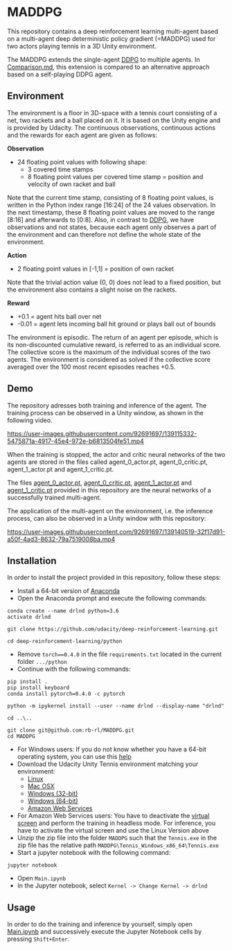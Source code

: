 # MADDPG
This repository contains a deep reinforcement learning multi-agent based on a multi-agent deep deterministic policy gradient (=MADDPG) used for two actors playing tennis in a 3D Unity environment.

The MADDPG extends the single-agent [DDPG](https://github.com/rb-rl/DDPG) to multiple agents. In [Comparison.md](https://github.com/rb-rl/MADDPG/blob/main/Comparison.md), this extension is compared to an alternative approach based on a self-playing DDPG agent.

## Environment

The environment is a floor in 3D-space with a tennis court consisting of a net, two rackets and a ball placed on it. It is based on the Unity engine and is provided by Udacity. The continuous observations, continuous actions and the rewards for each agent are given as follows:

**Observation**

- 24 floating point values with following shape:  
  - 3 covered time stamps
  - 8 floating point values per covered time stamp = position and velocity of own racket and ball  

Note that the current time stamp, consisting of 8 floating point values, is written in the Python index range [16:24] of the 24 values observation. In the next timestamp, these 8 floating point values are moved to the range [8:16] and afterwards to [0:8]. Also, in contrast to [DDPG](https://github.com/rb-rl/DDPG/blob/main/README.md), we have observations and not states, because each agent only observes a part of the environment and can therefore not define the whole state of the environment. 

**Action**

- 2 floating point values in [-1,1] = position of own racket

Note that the trivial action value (0, 0) does not lead to a fixed position, but the environment also contains a slight noise on the rackets.

**Reward**

- +0.1  = agent hits ball over net
- -0.01 = agent lets incoming ball hit ground or plays ball out of bounds

The environment is episodic. The return of an agent per episode, which is its non-discounted cumulative reward, is referred to as an individual score. The collective score is the maximum of the individual scores of the two agents. The environment is considered as solved if the collective score averaged over the 100 most recent episodes reaches +0.5.

## Demo

The repository adresses both training and inference of the agent. The training process can be observed in a Unity window, as shown in the following video.

https://user-images.githubusercontent.com/92691697/139115332-5475871a-4917-45e4-972e-b6813504fe51.mp4

When the training is stopped, the actor and critic neural networks of the two agents are stored in the files called agent_0_actor.pt, agent_0_critic.pt, agent_1_actor.pt and agent_1_critic.pt.

The files [agent_0_actor.pt](agent_0_actor.pt), [agent_0_critic.pt](agent_0_critic.pt), [agent_1_actor.pt](agent_1_actor.pt) and [agent_1_critic.pt](agent_1_critic.pt) provided in this repository are the neural networks of a successfully trained multi-agent.

The application of the multi-agent on the environment, i.e. the inference process, can also be observed in a Unity window with this repository:

https://user-images.githubusercontent.com/92691697/139140519-32f17d91-a50f-4ad3-8632-79a7519008ba.mp4

## Installation

In order to install the project provided in this repository, follow these steps:

- Install a 64-bit version of [Anaconda](https://anaconda.cloud/installers)
- Open the Anaconda prompt and execute the following commands:
```
conda create --name drlnd python=3.6
activate drlnd

git clone https://github.com/udacity/deep-reinforcement-learning.git

cd deep-reinforcement-learning/python
```
- Remove `torch==0.4.0` in the file `requirements.txt` located in the current folder `.../python`
- Continue with the following commands:
```
pip install .
pip install keyboard
conda install pytorch=0.4.0 -c pytorch

python -m ipykernel install --user --name drlnd --display-name "drlnd"

cd ..\..

git clone git@github.com:rb-rl/MADDPG.git
cd MADDPG
```
- For Windows users: If you do not know whether you have a 64-bit operating system, you can use this [help](https://support.microsoft.com/en-us/help/827218/how-to-determine-whether-a-computer-is-running-a-32-bit-version-or-64)
- Download the Udacity Unity Tennis environment matching your environment:
  - [Linux](https://s3-us-west-1.amazonaws.com/udacity-drlnd/P3/Tennis/Tennis_Linux.zip)
  - [Mac OSX](https://s3-us-west-1.amazonaws.com/udacity-drlnd/P3/Tennis/Tennis.app.zip)
  - [Windows (32-bit)](https://s3-us-west-1.amazonaws.com/udacity-drlnd/P3/Tennis/Tennis_Windows_x86.zip)
  - [Windows (64-bit)](https://s3-us-west-1.amazonaws.com/udacity-drlnd/P3/Tennis/Tennis_Windows_x86_64.zip)
  - [Amazon Web Services](https://s3-us-west-1.amazonaws.com/udacity-drlnd/P3/Tennis/Tennis_Linux_NoVis.zip)
- For Amazon Web Services users: You have to deactivate the [virtual screen](https://github.com/Unity-Technologies/ml-agents/blob/master/docs/Training-on-Amazon-Web-Service.md) and perform the training in headless mode. For inference, you have to activate the virtual screen and use the Linux Version above
- Unzip the zip file into the folder `MADDPG` such that the `Tennis.exe` in the zip file has the relative path `MADDPG\Tennis_Windows_x86_64\Tennis.exe`
- Start a jupyter notebook with the following command:
```
jupyter notebook
```
- Open `Main.ipynb`
- In the Jupyter notebook, select `Kernel -> Change Kernel -> drlnd`

## Usage

In order to do the training and inference by yourself, simply open [Main.ipynb](Main.ipynb) and successively execute the Jupyter Notebook cells by pressing `Shift+Enter`.
